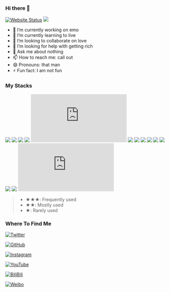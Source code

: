 ### Hi there 👋

[![Website Status](https://img.shields.io/website?label=https://www.nooc.ink&down_color=lightgrey&down_message=offline&up_color=green&up_message=online&url=https%3A%2F%2Fwww.nooc.ink)](https://www.nooc.ink)
![](https://komarev.com/ghpvc/?username=noobnooc&color=brightgreen)

- 🔭 I’m currently working on emo
- 🌱 I’m currently learning to live
- 👯 I’m looking to collaborate on love
- 🤔 I’m looking for help with getting rich
- 💬 Ask me about nothing
- 📫 How to reach me: call out
- 😄 Pronouns: that man
- ⚡ Fun fact: I am not fun

### My Stacks

![](https://img.shields.io/badge/JavaScript-★★★-F7DF1E?logo=JavaScript)
![](https://img.shields.io/badge/TypeScript-★★★-3178C6?logo=TypeScript)
![](https://img.shields.io/badge/React-★★★-61DAFB?logo=React)
![](https://img.shields.io/badge/CSS-★★★-1572B6?logo=CSS3)
![](https://img.shields.io/badge/NodeJS-★★★-339933?logo=Node.js)
![](https://img.shields.io/badge/Linux-★★-FCC624?logo=Linux)
![](https://img.shields.io/badge/Git-★★-F05032?logo=Git)
![](https://img.shields.io/badge/Docker-★★-2496ED?logo=Docker)
![](https://img.shields.io/badge/Socket.io-★★-010101?logo=Socket.io)
![](https://img.shields.io/badge/MongoDB-★★-47A248?logo=MongoDB)
![](https://img.shields.io/badge/Vite-★★-646CFF?logo=Vite)
![](https://img.shields.io/badge/Electron-★★-47848F?logo=Electron)
![](https://img.shields.io/badge/Swift-★-F05138?logo=Swift)
![](https://img.shields.io/badge/Vue-★-4FC08D?logo=Vue.js)

> - ★★★: Frequently used
> - ★★: Mostly used
> - ★: Rarely used

### Where To Find Me

[![Twitter](https://img.shields.io/badge/Twitter-noobnooc-1DA1F2?logo=Twitter&style=for-the-badge)](https://twitter.com/noobnooc)

[![GitHub](https://img.shields.io/badge/GitHub-noobnooc-181717?logo=GitHub&style=for-the-badge)](https://github.com/noobnooc)

[![Instagram](https://img.shields.io/badge/Instagram-noobnooc-E4405F?logo=Instagram&style=for-the-badge)](https://www.instagram.com/noobnooc/)

[![YouTube](https://img.shields.io/badge/YouTube-心月在路上Nooc-FF0000?logo=YouTube&logoColor=FF0000&style=for-the-badge)](https://www.youtube.com/channel/UCKCBrQjYOqyJ0SjRD1xTAog)

[![BiliBili](https://img.shields.io/badge/BiliBili-心月在路上-00A1D6?logo=Bilibili&style=for-the-badge)](https://space.bilibili.com/11005963)

[![Weibo](https://img.shields.io/badge/Weibo-心月在路上Nooc-E6162D?logo=Sina%2dWeibo&style=for-the-badge)](https://weibo.com/noobnooc)
